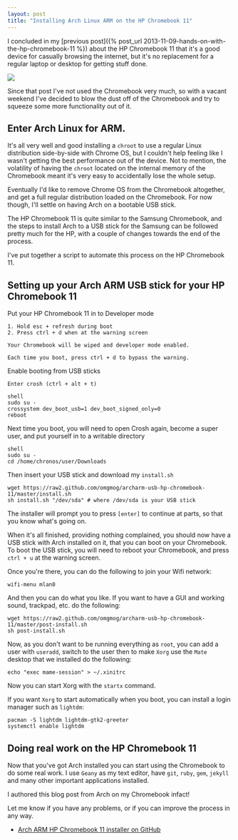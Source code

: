 ```yaml
---
layout: post
title: "Installing Arch Linux ARM on the HP Chromebook 11"
---
```


I concluded in my [previous post]({% post_url 2013-11-09-hands-on-with-the-hp-chromebook-11 %}) about the HP Chromebook 11 that it's a good device for casually browsing the internet, but it's no replacement for a regular laptop or desktop for getting stuff done.

![](http://f.cl.ly/items/3N3k0y3o2O0A0e2f2R1D/HP-Chromebook-11-ports-new_thumb.jpg)

Since that post I've not used the Chromebook very much, so with a vacant weekend I've decided to blow the dust off of the Chromebook and try to squeeze some more functionality out of it.

<!-- more -->

## Enter Arch Linux for ARM.

It's all very well and good installing a `chroot` to use a regular Linux distribution side-by-side with Chrome OS, but I couldn't help feeling like I wasn't getting the best performance out of the device. Not to mention, the volatility of having the `chroot` located on the internal memory of the Chromebook meant it's very easy to accidentally lose the whole setup.

Eventually I'd like to remove Chrome OS from the Chromebook altogether, and get a full regular distribution loaded on the Chromebook. For now though, I'll settle on having Arch on a bootable USB stick.

The HP Chromebook 11 is quite similar to the Samsung Chromebook, and the steps to install Arch to a USB stick for the Samsung can be followed pretty much for the HP, with a couple of changes towards the end of the process.

I've put together a script to automate this process on the HP Chromebook 11.

## Setting up your Arch ARM USB stick for your HP Chromebook 11

Put your HP Chromebook 11 in to Developer mode

```
1. Hold esc + refresh during boot
2. Press ctrl + d when at the warning screen

Your Chromebook will be wiped and developer mode enabled.

Each time you boot, press ctrl + d to bypass the warning.
```

Enable booting from USB sticks

```
Enter crosh (ctrl + alt + t)

shell
sudo su -
crossystem dev_boot_usb=1 dev_boot_signed_only=0
reboot
```

Next time you boot, you will need to open Crosh again, become a super user, and put yourself in to a writable directory

```
shell
sudo su -
cd /home/chronos/user/Downloads
```

Then insert your USB stick and download my `install.sh`

```
wget https://raw2.github.com/omgmog/archarm-usb-hp-chromebook-11/master/install.sh
sh install.sh "/dev/sda" # where /dev/sda is your USB stick
```

The installer will prompt you to press `[enter]` to continue at parts, so that you know what's going on.

When it's all finished, providing nothing complained, you should now have a USB stick with Arch installed on it, that you can boot on your Chromebook. To boot the USB stick, you will need to reboot your Chromebook, and press `ctrl + u` at the warning screen.

Once you're there, you can do the following to join your Wifi network:

```
wifi-menu mlan0
```

And then you can do what you like. If you want to have a GUI and working sound, trackpad, etc. do the following:

```
wget https://raw2.github.com/omgmog/archarm-usb-hp-chromebook-11/master/post-install.sh
sh post-install.sh
```

Now, as you don't want to be running everything as `root`, you can add a user with `useradd`, switch to the user then to make `Xorg` use the `Mate` desktop that we installed do the following:

```
echo "exec mame-session" > ~/.xinitrc
```

Now you can start Xorg with the `startx` command.

If you want `Xorg` to start automatically when you boot, you can install a login manager such as `lightdm`:

```
pacman -S lightdm lightdm-gtk2-greeter
systemctl enable lightdm
```

## Doing real work on the HP Chromebook 11

Now that you've got Arch installed you can start using the Chromebook to do some real work. I use `Geany` as my text editor, have `git`, `ruby`, `gem`, `jekyll` and many other important applications installed.

I authored this blog post from Arch on my Chromebook infact!


Let me know if you have any problems, or if you can improve the process in any way.

- [Arch ARM HP Chromebook 11 installer on GitHub](https://github.com/omgmog/archarm-usb-hp-chromebook-11/)
